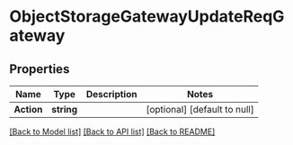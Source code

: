# ObjectStorageGatewayUpdateReqGateway

## Properties
Name | Type | Description | Notes
------------ | ------------- | ------------- | -------------
**Action** | **string** |  | [optional] [default to null]

[[Back to Model list]](../README.md#documentation-for-models) [[Back to API list]](../README.md#documentation-for-api-endpoints) [[Back to README]](../README.md)


